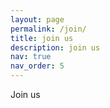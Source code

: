 ```yaml
---
layout: page
permalink: /join/
title: join us
description: join us
nav: true
nav_order: 5
---
```


Join us
